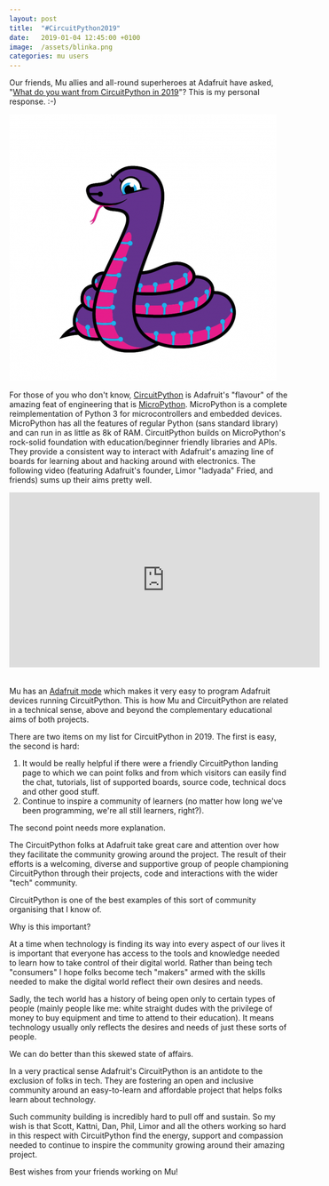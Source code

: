 ```yaml
---
layout: post
title:  "#CircuitPython2019" 
date:   2019-01-04 12:45:00 +0100
image:  /assets/blinka.png
categories: mu users 
---
```


Our friends, Mu allies and all-round superheroes at Adafruit have asked,
"[What do you want from CircuitPython in 2019](https://blog.adafruit.com/2018/12/17/what-do-you-want-from-circuitpython-in-2019-circuitpython2019-circuitpython/)"?
This is my personal response. :-)

<img src="/assets/blinka.png" style="border: 0px;"/>

For those of you who don't know, [CircuitPython](https://circuitpython.readthedocs.io/en/latest/)
is Adafruit's "flavour" of the amazing feat of engineering that is
[MicroPython](https://micropython.org/). MicroPython is a complete
reimplementation of Python 3 for microcontrollers and embedded devices.
MicroPython has all the features of regular Python (sans standard library) and
can run in as little as 8k of RAM. CircuitPython builds on MicroPython's
rock-solid foundation with education/beginner friendly libraries and APIs. They
provide a consistent way to interact with Adafruit's amazing line of boards for
learning about and hacking around with electronics. The following video
(featuring Adafruit's founder, Limor "ladyada" Fried, and friends) sums up
their aims pretty well.

<div class="video-container">
<iframe width="560" height="315" src="https://www.youtube-nocookie.com/embed/4lGRgO40UhM" frameborder="0" allow="accelerometer; autoplay; encrypted-media; gyroscope; picture-in-picture" allowfullscreen></iframe>
</div>
<br/>

Mu has an [Adafruit mode](https://codewith.mu/en/tutorials/1.0/adafruit)
which makes it very easy to program Adafruit devices running CircuitPython.
This is how Mu and CircuitPython are related in a technical sense, above and
beyond the complementary educational aims of both projects.

There are two items on my list for CircuitPython in 2019. The first is
easy, the second is hard:

1. It would be really helpful if there were a friendly CircuitPython landing
  page to which we can point folks and from which visitors can easily find the
  chat, tutorials, list of supported boards, source code, technical docs and
  other good stuff.
2. Continue to inspire a community of learners (no matter how long we've been
  programming, we're all still learners, right?).

The second point needs more explanation.

The CircuitPython folks at Adafruit take great care and attention over how they
facilitate the community growing around the project. The result of their
efforts is a welcoming, diverse and supportive group of people championing
CircuitPython through their projects, code and interactions with the wider
"tech" community.

CircuitPython is one of the best examples of this sort of community organising
that I know of.

Why is this important?

At a time when technology is finding its way into every aspect of our lives it
is important that everyone has access to the tools and knowledge needed to
learn how to take control of their digital world. Rather than being tech
"consumers" I hope folks become tech "makers" armed with the skills needed to
make the digital world reflect their own desires and needs.

Sadly, the tech world has a history of being open only to certain
types of people (mainly people like me: white straight dudes with the privilege
of money to buy equipment and time to attend to their education). It means 
technology usually only reflects the desires and needs of just these sorts of
people.

We can do better than this skewed state of affairs.

In a very practical sense Adafruit's CircuitPython is an antidote to the
exclusion of folks in tech. They are fostering an open and inclusive community
around an easy-to-learn and affordable project that helps folks learn about
technology.

Such community building is incredibly hard to pull off and sustain. So my wish
is that Scott, Kattni, Dan, Phil, Limor and all the others working so hard in
this respect with CircuitPython find the energy, support and compassion needed
to continue to inspire the community growing around their amazing project.

Best wishes from your friends working on Mu!
